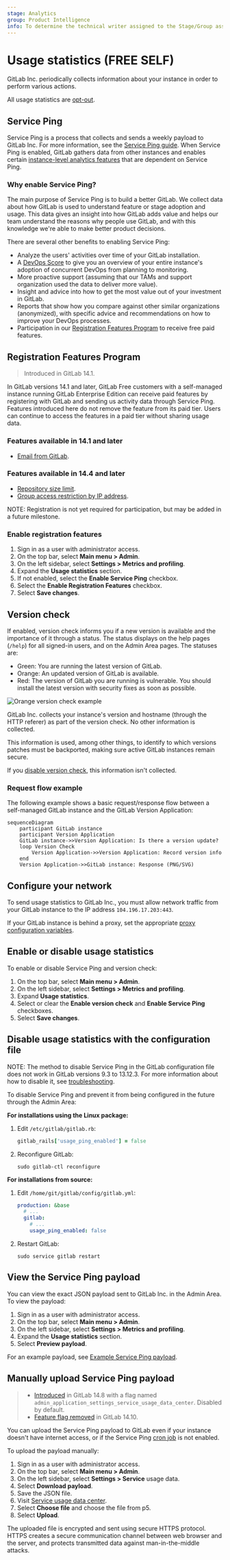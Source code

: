 ```yaml
---
stage: Analytics
group: Product Intelligence
info: To determine the technical writer assigned to the Stage/Group associated with this page, see https://about.gitlab.com/handbook/product/ux/technical-writing/#assignments
---
```


# Usage statistics **(FREE SELF)**

GitLab Inc. periodically collects information about your instance in order
to perform various actions.

All usage statistics are [opt-out](#enable-or-disable-usage-statistics).

## Service Ping

Service Ping is a process that collects and sends a weekly payload to GitLab Inc.
For more information, see the [Service Ping guide](../../../development/service_ping/index.md). When Service Ping is enabled, GitLab gathers data from other instances and enables certain [instance-level analytics features](../analytics/index.md)
that are dependent on Service Ping.

### Why enable Service Ping?

The main purpose of Service Ping is to build a better GitLab. We collect data about how GitLab is used
to understand feature or stage adoption and usage. This data gives an insight into how GitLab adds
value and helps our team understand the reasons why people use GitLab, and with this knowledge we're able to make better product decisions.

There are several other benefits to enabling Service Ping:

- Analyze the users' activities over time of your GitLab installation.
- A [DevOps Score](../analytics/dev_ops_reports.md#devops-score) to give you an overview of your entire instance's adoption of concurrent DevOps from planning to monitoring.
- More proactive support (assuming that our TAMs and support organization used the data to deliver more value).
- Insight and advice into how to get the most value out of your investment in GitLab.
- Reports that show how you compare against other similar organizations (anonymized), with specific advice and recommendations on how to improve your DevOps processes.
- Participation in our [Registration Features Program](#registration-features-program) to receive free paid features.

## Registration Features Program

> Introduced in GitLab 14.1.

In GitLab versions 14.1 and later, GitLab Free customers with a self-managed instance running
GitLab Enterprise Edition can receive paid features by registering with GitLab and sending us
activity data through Service Ping. Features introduced here do not remove the feature from its paid
tier. Users can continue to access the features in a paid tier without sharing usage data.

### Features available in 14.1 and later

- [Email from GitLab](../email_from_gitlab.md).

### Features available in 14.4 and later

- [Repository size limit](../settings/account_and_limit_settings.md#repository-size-limit).
- [Group access restriction by IP address](../../group/access_and_permissions.md#restrict-access-to-groups-by-ip-address).

NOTE:
Registration is not yet required for participation, but may be added in a future milestone.

### Enable registration features

1. Sign in as a user with administrator access.
1. On the top bar, select **Main menu > Admin**.
1. On the left sidebar, select **Settings > Metrics and profiling**.
1. Expand the **Usage statistics** section.
1. If not enabled, select the **Enable Service Ping** checkbox.
1. Select the **Enable Registration Features** checkbox.
1. Select **Save changes**.

## Version check

If enabled, version check informs you if a new version is available and the
importance of it through a status. The status displays on the help pages (`/help`)
for all signed-in users, and on the Admin Area pages. The statuses are:

- Green: You are running the latest version of GitLab.
- Orange: An updated version of GitLab is available.
- Red: The version of GitLab you are running is vulnerable. You should install
  the latest version with security fixes as soon as possible.

![Orange version check example](img/update-available.png)

GitLab Inc. collects your instance's version and hostname (through the HTTP
referer) as part of the version check. No other information is collected.

This information is used, among other things, to identify to which versions
patches must be backported, making sure active GitLab instances remain
secure.

If you [disable version check](#enable-or-disable-usage-statistics), this information isn't collected.

### Request flow example

The following example shows a basic request/response flow between a
self-managed GitLab instance and the GitLab Version Application:

```mermaid
sequenceDiagram
    participant GitLab instance
    participant Version Application
    GitLab instance->>Version Application: Is there a version update?
    loop Version Check
        Version Application->>Version Application: Record version info
    end
    Version Application->>GitLab instance: Response (PNG/SVG)
```

## Configure your network

To send usage statistics to GitLab Inc., you must allow network traffic from your
GitLab instance to the IP address `104.196.17.203:443`.

If your GitLab instance is behind a proxy, set the appropriate
[proxy configuration variables](https://docs.gitlab.com/omnibus/settings/environment-variables.html).

## Enable or disable usage statistics

To enable or disable Service Ping and version check:

1. On the top bar, select **Main menu > Admin**.
1. On the left sidebar, select **Settings > Metrics and profiling**.
1. Expand **Usage statistics**.
1. Select or clear the **Enable version check** and **Enable Service Ping** checkboxes.
1. Select **Save changes**.

## Disable usage statistics with the configuration file

NOTE:
The method to disable Service Ping in the GitLab configuration file does not work in
GitLab versions 9.3 to 13.12.3. For more information about how to disable it, see [troubleshooting](../../../development/service_ping/troubleshooting.md#cannot-disable-service-ping-with-the-configuration-file).

To disable Service Ping and prevent it from being configured in the future through
the Admin Area:

**For installations using the Linux package:**

1. Edit `/etc/gitlab/gitlab.rb`:

   ```ruby
   gitlab_rails['usage_ping_enabled'] = false
   ```

1. Reconfigure GitLab:

   ```shell
   sudo gitlab-ctl reconfigure
   ```

**For installations from source:**

1. Edit `/home/git/gitlab/config/gitlab.yml`:

   ```yaml
   production: &base
     # ...
     gitlab:
       # ...
       usage_ping_enabled: false
   ```

1. Restart GitLab:

   ```shell
   sudo service gitlab restart
   ```

## View the Service Ping payload

You can view the exact JSON payload sent to GitLab Inc. in the Admin Area. To view the payload:

1. Sign in as a user with administrator access.
1. On the top bar, select **Main menu > Admin**.
1. On the left sidebar, select **Settings > Metrics and profiling**.
1. Expand the **Usage statistics** section.
1. Select **Preview payload**.

For an example payload, see [Example Service Ping payload](../../../development/service_ping/index.md#example-service-ping-payload).

## Manually upload Service Ping payload

> - [Introduced](https://gitlab.com/groups/gitlab-org/-/epics/7388) in GitLab 14.8 with a flag named `admin_application_settings_service_usage_data_center`. Disabled by default.
> - [Feature flag removed](https://gitlab.com/gitlab-org/gitlab/-/merge_requests/83265) in GitLab 14.10.

You can upload the Service Ping payload to GitLab even if your instance doesn't have internet access,
or if the Service Ping [cron job](../../../development/service_ping/index.md#how-service-ping-works) is not enabled.

To upload the payload manually:

1. Sign in as a user with administrator access.
1. On the top bar, select **Main menu > Admin**.
1. On the left sidebar, select **Settings > Service** usage data.
1. Select **Download payload**.
1. Save the JSON file.
1. Visit [Service usage data center](https://version.gitlab.com/usage_data/new).
1. Select **Choose file** and choose the file from p5.
1. Select **Upload**.

The uploaded file is encrypted and sent using secure HTTPS protocol. HTTPS creates a secure
communication channel between web browser and the server, and protects transmitted data against man-in-the-middle attacks.

<!-- ## Troubleshooting

Include any troubleshooting steps that you can foresee. If you know beforehand what issues
one might have when setting this up, or when something is changed, or on upgrading, it's
important to describe those, too. Think of things that may go wrong and include them here.
This is important to minimize requests for support, and to avoid doc comments with
questions that you know someone might ask.

Each scenario can be a third-level heading, e.g. `### Getting error message X`.
If you have none to add when creating a doc, leave this section in place
but commented out to help encourage others to add to it in the future. -->

